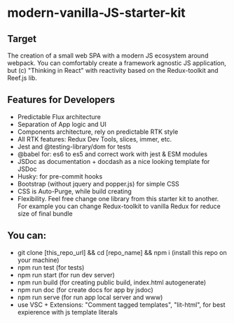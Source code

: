# modern-vanilla-JS-starter-kit

## Target

The creation of a small web SPA with a modern JS ecosystem around webpack. You can comfortably create a framework agnostic JS application, but (c) "Thinking in React" with reactivity based on the Redux-toolkit and Reef.js lib.

## Features for Developers

-   Predictable Flux architecture
-   Separation of App logic and UI
-   Components architecture, rely on predictable RTK style
-   All RTK features: Redux Dev Tools, slices, immer, etc.
-   Jest and @testing-library/dom for tests
-   @babel for: es6 to es5 and correct work with jest & ESM modules
-   JSDoc as documentation + docdash as a nice looking template for JSDoc
-   Husky: for pre-commit hooks
-   Bootstrap (without jquery and popper.js) for simple CSS
-   CSS is Auto-Purge, while build creating
-   Flexibility. Feel free change one library from this starter kit to another. For example you can change Redux-toolkit to vanilla Redux for reduce size of final bundle

## You can:

-   git clone [this_repo_url] && cd [repo_name] && npm i (install this repo on your machine)
-   npm run test (for tests)
-   npm run start (for run dev server)
-   npm run build (for creating public build, index.html autogenerate)
-   npm run doc (for create docs for app by jsdoc)
-   npm run serve (for run app local server and www)
-   use VSC + Extensions: "Comment tagged templates", "lit-html", for best expierence with js template literals
